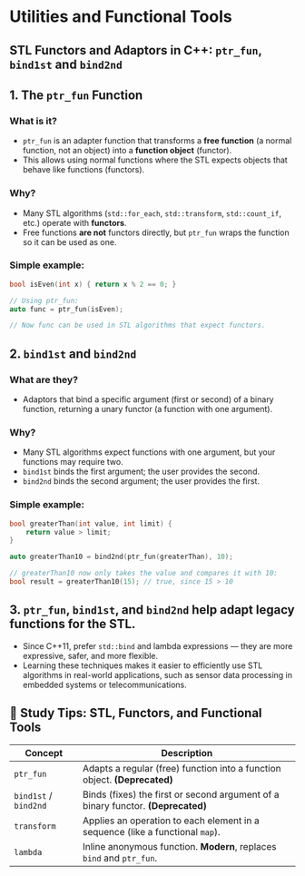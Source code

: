 # Utilities and Functional Tools

## STL Functors and Adaptors in C++: `ptr_fun`, `bind1st` and `bind2nd`

## 1. The `ptr_fun` Function

### What is it?

- `ptr_fun` is an adapter function that transforms a **free function** (a normal function, not an object) into a **function object** (functor).
- This allows using normal functions where the STL expects objects that behave like functions (functors).

### Why?

- Many STL algorithms (`std::for_each`, `std::transform`, `std::count_if`, etc.) operate with **functors**.
- Free functions **are not** functors directly, but `ptr_fun` wraps the function so it can be used as one.

### Simple example:

```cpp
bool isEven(int x) { return x % 2 == 0; }

// Using ptr_fun:
auto func = ptr_fun(isEven);

// Now func can be used in STL algorithms that expect functors.


```

## 2. `bind1st` and `bind2nd`

### What are they?

- Adaptors that bind a specific argument (first or second) of a binary function, returning a unary functor (a function with one argument).

### Why?

- Many STL algorithms expect functions with one argument, but your functions may require two.
- `bind1st` binds the first argument; the user provides the second.
- `bind2nd` binds the second argument; the user provides the first.

### Simple example:

```cpp
bool greaterThan(int value, int limit) {
    return value > limit;
}

auto greaterThan10 = bind2nd(ptr_fun(greaterThan), 10);

// greaterThan10 now only takes the value and compares it with 10:
bool result = greaterThan10(15); // true, since 15 > 10


```

## 3. `ptr_fun`, `bind1st`, and `bind2nd` help adapt legacy functions for the STL.

- Since C++11, prefer `std::bind` and lambda expressions — they are more expressive, safer, and more flexible.
- Learning these techniques makes it easier to efficiently use STL algorithms in real-world applications, such as sensor data processing in embedded systems or telecommunications.

## 📌 Study Tips: STL, Functors, and Functional Tools

| Concept               | Description                                                               |
|-----------------------|---------------------------------------------------------------------------|
| `ptr_fun`             | Adapts a regular (free) function into a function object. **(Deprecated)** |
| `bind1st` / `bind2nd` | Binds (fixes) the first or second argument of a binary functor. **(Deprecated)** |
| `transform`           | Applies an operation to each element in a sequence (like a functional `map`). |
| `lambda`              | Inline anonymous function. **Modern**, replaces `bind` and `ptr_fun`.     |
